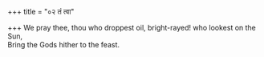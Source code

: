 +++
title = "०२ तं त्वा"

+++
We pray thee, thou who droppest oil, bright-rayed! who lookest on the Sun,  
     Bring the Gods hither to the feast.